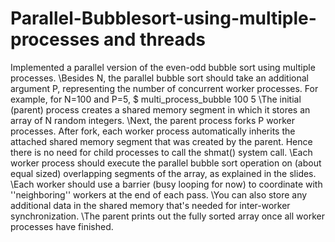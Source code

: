 # Parallel-Bubblesort-using-multiple-processes and threads
Implemented a parallel version of the even-odd bubble sort using multiple processes.
\Besides N, the parallel bubble sort should take an additional argument P, representing the number of concurrent worker processes. For example, for N=100 and P=5,
$ multi_process_bubble 100 5 
\The initial (parent) process creates a shared memory segment in which it stores an array of N random integers.
\Next, the parent process forks P worker processes. After fork, each worker process automatically inherits the attached shared memory segment that was created by the parent. Hence there is no need for child processes to call the shmat() system call.
\Each worker process should execute the parallel bubble sort operation on (about equal sized) overlapping segments of the array, as explained in the slides.
\Each worker should use a barrier (busy looping for now) to coordinate with ''neighboring'' workers at the end of each pass.
\You can also store any additional data in the shared memory that's needed for inter-worker synchronization.
\The parent prints out the fully sorted array once all worker processes have finished.

